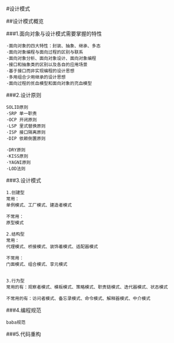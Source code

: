 #设计模式

##设计模式概览

###1.面向对象与设计模式需要掌握的特性
````
·面向对象的四大特性：封装、抽象、继承、多态
·面向对象编程与面向过程的区别与联系
·面向对象分析、面向对象设计、面向对象编程
·接口和抽象类的区别以及各自的应用场景
·基于接口而非实现编程的设计思想
·多用组合少用继承的设计思想
·面向过程的贫血模型和面向对象的充血模型
````
###2.设计原则
````
SOLID原则
·SRP 单一职责
·OCP 开闭原则
·LSP 里式替换原则
·ISP 接口隔离原则
·DIP 依赖倒置原则

·DRY原则
·KISS原则
·YAGNI原则
·LOD法则
````
###3.设计模式
````
1.创建型
常用：
单例模式、工厂模式、建造者模式

不常用：
原型模式

2.结构型
常用：
代理模式、桥接模式、装饰着模式、适配器模式

不常用：
门面模式、组合模式、享元模式


3.行为型
常用的有：观察者模式、模板模式、策略模式、职责链模式、迭代器模式、状态模式

不常用的有：访问者模式、备忘录模式、命令模式、解释器模式、中介模式

````
###4.编程规范
````
baba规范
````
###5.代码重构
````

````